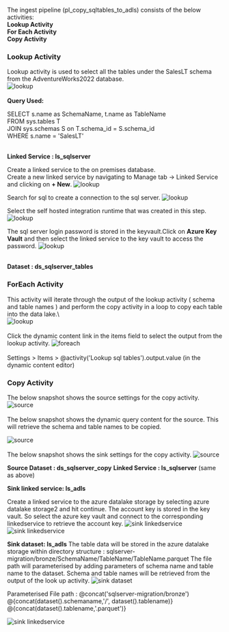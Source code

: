 The ingest pipeline (pl_copy_sqltables_to_adls) consists of the below activities: \
**Lookup Activity**
\
**For Each Activity**
\
**Copy Activity** 


### Lookup Activity

Lookup activity is used to select all the tables under the SalesLT schema from the AdventureWorks2022 database.\
![lookup](/ProjectImages/ingestpllookup.png)
\
\
  **Query Used:**
  
  SELECT s.name  as SchemaName, t.name  as TableName\
  FROM sys.tables T \
  JOIN   sys.schemas S on T.schema_id = S.schema_id\
  WHERE s.name = 'SalesLT'  

\
   **Linked Service : ls_sqlserver**

   Create a linked service to the on premises database.\
   Create a new linked service by navigating to Manage tab -> Linked Service and clicking on **+ New**.
   ![lookup](/ProjectImages/Linkedservice.png)

   Search for sql to create a connection to the sql server.
   ![lookup](/ProjectImages/linkedservice_sql.png)

   Select the self hosted integration runtime that was created in this step. 
   ![lookup](/ProjectImages/ls_sqlserver.png)

   The sql server login  password is stored in the keyvault.Click on **Azure Key Vault** and then select the linked service to the key vault to access the password.
   ![lookup](/ProjectImages/ls_sqlserver2.png)
  
 \
  **Dataset :  ds_sqlserver_tables**
 


### ForEach Activity
This activity will iterate through the output of the lookup activity ( schema and table names ) and perform the copy activity in a loop to copy each table into the data lake.\  
![lookup](/ProjectImages/ingestplforeach.png)
\
\
Click the dynamic content link in the items field to select the output from the lookup activity.
![foreach](/ProjectImages/ingestpilForEach_items.png)
\
\
Settings > Items > @activity('Lookup sql tables').output.value  (in the dynamic content editor)


### Copy Activity

The below snapshot shows the source settings for the copy activity.
![source](/ProjectImages/ingestplcopy_source.png)
\
\
The below snapshot shows the dynamic query content for the source. This will retrieve the schema and table names to be copied.

![source](/ProjectImages/ingestplforeach_sourcequery.png)
\
\
The below snapshot shows the sink settings for the copy activity.
![source](/ProjectImages/ingestplcopy_sink.png)

 **Source Dataset :  ds_sqlserver_copy**
 **Linked Service :  ls_sqlserver** (same as above)

 **Sink linked service: ls_adls**
  
 Create a linked service to the azure datalake storage by selecting azure datalake storage2 and hit continue.
 The account key is stored in the key vault. So select the azure key vault and connect to the corresponding linkedservice to retrieve the account key.
 ![sink linkedservice](/ProjectImages/linkedservice_sql.png)
 ![sink linkedservice](/ProjectImages/ls_adls_key.png)


 **Sink dataset: ls_adls**
 The table data will be stored in the azure datalake storage within directory structure :
 sqlserver-migration/bronze/SchemaName/TableName/TableName.parquet
 The file path will parameterised by adding parameters of schema name and table name to the dataset.
Schema and table names will be retrieved from the output of the look up activity.
  ![sink dataset](/ProjectImages/ds_adls_parameters.png)

  Parameterised File path :
  @concat('sqlserver-migration/bronze') 
  @{concat(dataset().schemaname,'/', dataset().tablename)}
  @{concat(dataset().tablename,'.parquet')}

  ![sink linkedservice](/ProjectImages/dataset_adls_filepath.png)
  

  

 
 



